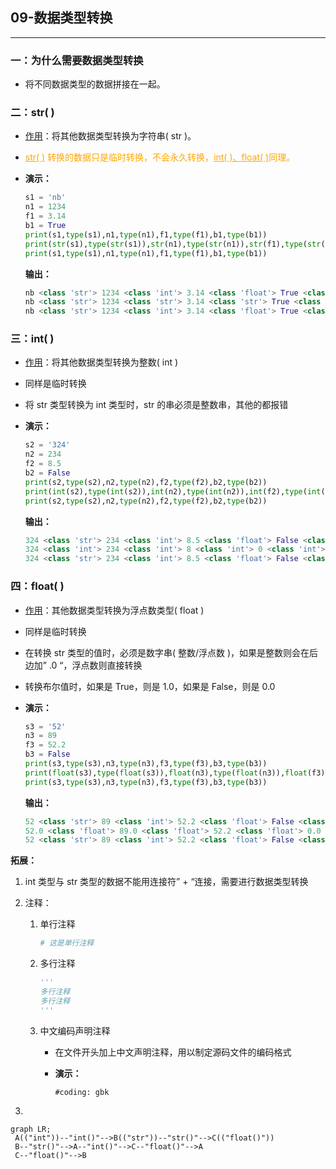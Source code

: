 ## 09-数据类型转换

<hr/>

### 一：为什么需要数据类型转换

+ 将不同数据类型的数据拼接在一起。



### 二：str(  )

+ <u>作用</u>：将其他数据类型转换为字符串( str )。

+ <font color='orange'><u>str( )</u> 转换的数据只是临时转换，不会永久转换，<u>int( )、float( )</u>同理。</font>

+ **演示：**

  ```python
  s1 = 'nb'
  n1 = 1234
  f1 = 3.14
  b1 = True
  print(s1,type(s1),n1,type(n1),f1,type(f1),b1,type(b1))
  print(str(s1),type(str(s1)),str(n1),type(str(n1)),str(f1),type(str(f1)),str(b1),type(str(b1)))
  print(s1,type(s1),n1,type(n1),f1,type(f1),b1,type(b1))
  ```

  **输出：**

  ```python
  nb <class 'str'> 1234 <class 'int'> 3.14 <class 'float'> True <class 'bool'>
  nb <class 'str'> 1234 <class 'str'> 3.14 <class 'str'> True <class 'str'>
  nb <class 'str'> 1234 <class 'int'> 3.14 <class 'float'> True <class 'bool'>
  ```



### 三：int( )

+ <u>作用</u>：将其他数据类型转换为整数( int )

+ 同样是临时转换

+ 将 str 类型转换为 int 类型时，str 的串必须是整数串，其他的都报错

+ **演示：**

  ```python
  s2 = '324'
  n2 = 234
  f2 = 8.5
  b2 = False
  print(s2,type(s2),n2,type(n2),f2,type(f2),b2,type(b2))
  print(int(s2),type(int(s2)),int(n2),type(int(n2)),int(f2),type(int(f2)),int(b2),type(int(b2)))
  print(s2,type(s2),n2,type(n2),f2,type(f2),b2,type(b2))
  ```

  **输出：**

  ```python
  324 <class 'str'> 234 <class 'int'> 8.5 <class 'float'> False <class 'bool'>
  324 <class 'int'> 234 <class 'int'> 8 <class 'int'> 0 <class 'int'>
  324 <class 'str'> 234 <class 'int'> 8.5 <class 'float'> False <class 'bool'>
  ```



### 四：float( )

+ <u>作用</u>：其他数据类型转换为浮点数类型( float )

+ 同样是临时转换

+ 在转换 str 类型的值时，必须是数字串( 整数/浮点数 )，如果是整数则会在后边加” .0 “，浮点数则直接转换

+ 转换布尔值时，如果是 True，则是 1.0，如果是 False，则是 0.0

+ **演示：**

  ```python
  s3 = '52'
  n3 = 89
  f3 = 52.2
  b3 = False
  print(s3,type(s3),n3,type(n3),f3,type(f3),b3,type(b3))
  print(float(s3),type(float(s3)),float(n3),type(float(n3)),float(f3),type(float(f3)),float(b3),type(float(b3)))
  print(s3,type(s3),n3,type(n3),f3,type(f3),b3,type(b3))
  ```

  **输出：**

  ```python
  52 <class 'str'> 89 <class 'int'> 52.2 <class 'float'> False <class 'bool'>
  52.0 <class 'float'> 89.0 <class 'float'> 52.2 <class 'float'> 0.0 <class 'float'>
  52 <class 'str'> 89 <class 'int'> 52.2 <class 'float'> False <class 'bool'>
  ```

  



**拓展：**

1. int 类型与 str 类型的数据不能用连接符” + “连接，需要进行数据类型转换

2. 注释：

   1. 单行注释

      ```python
      # 这是单行注释
      ```

   2. 多行注释

      ```python
      '''
      多行注释
      多行注释
      '''
      ```

   3. 中文编码声明注释

      + 在文件开头加上中文声明注释，用以制定源码文件的编码格式

      + **演示：**

        ```pytrhon
        #coding: gbk
        ```

        

3.  

   ```mermaid
   graph LR;
   	A(("int"))--"int()"-->B(("str"))--"str()"-->C(("float()"))
   	B--"str()"-->A--"int()"-->C--"float()"-->A
   	C--"float()"-->B
   ```

   

   
